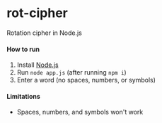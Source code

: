 # rot-cipher
Rotation cipher in Node.js

#### How to run

1. Install [Node.js](https://nodejs.org/)
2. Run `node app.js` (after running `npm i`)
3. Enter a word (no spaces, numbers, or symbols)

#### Limitations

- Spaces, numbers, and symbols won't work